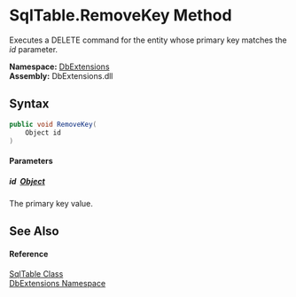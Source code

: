 SqlTable.RemoveKey Method
=========================
Executes a DELETE command for the entity whose primary key matches the *id* parameter.
  
**Namespace:** [DbExtensions][1]  
**Assembly:** DbExtensions.dll

Syntax
------

```csharp
public void RemoveKey(
	Object id
)
```

#### Parameters

##### *id*  [Object][2]
The primary key value.


See Also
--------

#### Reference
[SqlTable Class][3]  
[DbExtensions Namespace][1]  

[1]: ../README.md
[2]: https://learn.microsoft.com/dotnet/api/system.object
[3]: README.md
